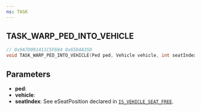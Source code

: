 ```yaml
---
ns: TASK
---
```

## TASK_WARP_PED_INTO_VEHICLE

```c
// 0x9A7D091411C5F684 0x65D4A35D
void TASK_WARP_PED_INTO_VEHICLE(Ped ped, Vehicle vehicle, int seatIndex);
```

## Parameters
* **ped**: 
* **vehicle**: 
* **seatIndex**: See eSeatPosition declared in [`IS_VEHICLE_SEAT_FREE`](#_0x22AC59A870E6A669).

